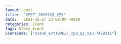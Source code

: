 ```yaml
---
layout: post
title:  "이벤트_2019여름_엔딩"
date:   2021-10-27 23:00:00 +0000
categories: Event
Tags: Story Event
SceneCode: ["scene_evt190627_cp0_q2_s10,7429311"]
---
```

